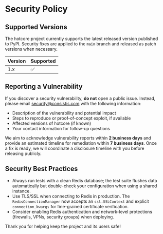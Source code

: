 # Security Policy

## Supported Versions

The hotcore project currently supports the latest released version published to PyPI. Security fixes are applied to the `main` branch and released as patch versions when necessary.

| Version | Supported |
|---------|-----------|
| 1.x     | ✅        |

## Reporting a Vulnerability

If you discover a security vulnerability, **do not** open a public issue. Instead, please email [security@consistis.com](mailto:security@consistis.com) with the following information:

- Description of the vulnerability and potential impact
- Steps to reproduce or proof-of-concept exploit, if available
- Affected versions of hotcore (if known)
- Your contact information for follow-up questions

We aim to acknowledge vulnerability reports within **2 business days** and provide an estimated timeline for remediation within **7 business days**. Once a fix is ready, we will coordinate a disclosure timeline with you before releasing publicly.

## Security Best Practices

- Always run tests with a clean Redis database; the test suite flushes data automatically but double-check your configuration when using a shared instance.
- Use TLS/SSL when connecting to Redis in production. The `RedisConnectionManager` now accepts an `ssl.SSLContext` and explicit `connection_kwargs` for fine-grained certificate verification.
- Consider enabling Redis authentication and network-level protections (firewalls, VPNs, security groups) when deploying.

Thank you for helping keep the project and its users safe!
